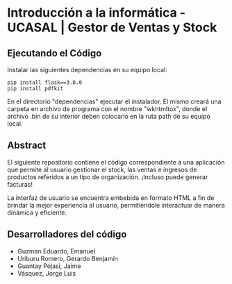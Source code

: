 # Introducción a la informática - UCASAL | Gestor de Ventas y Stock

## Ejecutando el Código

Instalar las siguientes dependencias en su equipo local:

```
pip install flask==3.0.0
pip install pdfkit
```

En el directorio "dependencias" ejecutar el instalador. El mismo creará una carpeta en archivo de programa con el nombre "wkhtmltox", donde el archivo .bin de su interior deben colocarlo en la ruta path de su equipo local. 

## Abstract

El siguiente repositorio contiene el código correspondiente a una aplicación que permite al usuario gestionar el stock, las ventas e ingresos de productos referidos a un tipo de organización. ¡Incluso puede generar facturas!
<br>

La interfaz de usuario se encuentra embebida en formato HTML a fin de brindar la mejor experiencia al usuario, permitiéndole interactuar de manera dinámica y eficiente.

## Desarrolladores del código

- Guzman Eduardo, Emanuel
- Uriburu Romero, Gerardo Benjamín
- Guantay Pojasi, Jaime
- Vásquez, Jorge Luis